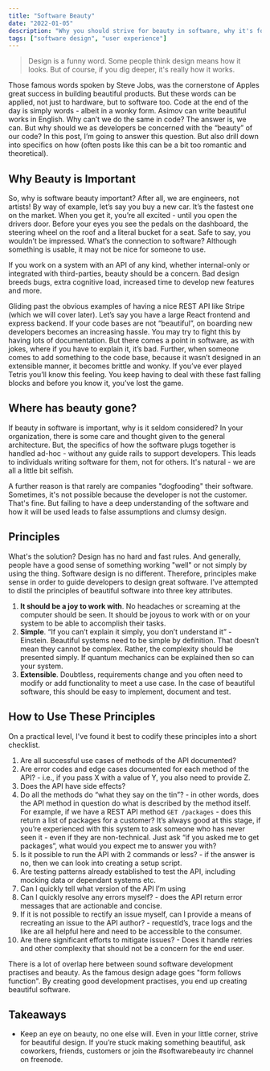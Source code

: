 ```yaml
---
title: "Software Beauty"
date: "2022-01-05"
description: "Why you should strive for beauty in software, why it's forgotten and how to make software beautiful."
tags: ["software design", "user experience"]
---
```


> Design is a funny word. Some people think design means how it looks. But of course, if you dig deeper, it's really how it works.

Those famous words spoken by Steve Jobs, was the cornerstone of Apples great success in building beautiful products. But these words can be applied, not just to hardware, but to software too. Code at the end of the day is simply words - albeit in a wonky form. Asimov can write beautiful works in English. Why can’t we do the same in code? The answer is, we can. But why should we as developers be concerned with the “beauty” of our code? In this post, I’m going to answer this question. But also drill down into specifics on how (often posts like this can be a bit too romantic and theoretical).

## Why Beauty is Important

So, why is software beauty important? After all, we are engineers, not artists! By way of example, let’s say you buy a new car. It’s the fastest one on the market. When you get it, you’re all excited - until you open the drivers door. Before your eyes you see the pedals on the dashboard, the steering wheel on the roof and a literal bucket for a seat. Safe to say, you wouldn’t be impressed.
What’s the connection to software? Although something is usable, it may not be nice for someone to use.

If you work on a system with an API of any kind, whether internal-only or integrated with third-parties, beauty should be a concern. Bad design breeds bugs, extra cognitive load, increased time to develop new features and more.

Gliding past the obvious examples of having a nice REST API like Stripe (which we will cover later). Let’s say you have a large React frontend and express backend. If your code bases are not “beautiful”, on boarding new developers becomes an increasing hassle. You may try to fight this by having lots of documentation. But there comes a point in software, as with jokes, where if you have to explain it, it’s bad.
Further, when someone comes to add something to the code base, because it wasn’t designed in an extensible manner, it becomes brittle and wonky. If you’ve ever played Tetris you’ll know this feeling. You keep having to deal with these fast falling blocks and before you know it, you’ve lost the game.

## Where has beauty gone?

If beauty in software is important, why is it seldom considered? In your organization, there is some care and thought given to the general architecture. But, the specifics of how the software plugs together is handled ad-hoc - without any guide rails to support developers. This leads to individuals writing software for them, not for others. It's natural - we are all a little bit selfish.

A further reason is that rarely are companies "dogfooding" their software. Sometimes, it's not possible because the developer is not the customer. That's fine. But failing to have a deep understanding of the software and how it will be used leads to false assumptions and clumsy design.

## Principles

What's the solution? Design has no hard and fast rules. And generally, people have a good sense of something working "well" or not simply by using the thing. Software design is no different. Therefore, principles make sense in order to guide developers to design great software. I’ve attempted to distil the principles of beautiful software into three key attributes.

1. **It should be a joy to work with**. No headaches or screaming at the computer should be seen. It should be joyous to work with or on your system to be able to accomplish their tasks.
2. **Simple**. “If you can’t explain it simply, you don’t understand it” - Einstein. Beautiful systems need to be simple by definition. That doesn’t mean they cannot be complex. Rather, the complexity should be presented simply. If quantum mechanics can be explained then so can your system.
3. **Extensible**. Doubtless, requirements change and you often need to modify or add functionality to meet a use case. In the case of beautiful software, this should be easy to implement, document and test.

## How to Use These Principles

On a practical level, I've found it best to codify these principles into a short checklist.

1. Are all successful use cases of methods of the API documented?
2. Are error codes and edge cases documented for each method of the API? - i.e., if you pass X with a value of Y, you also need to provide Z.
3. Does the API have side effects?
4. Do all the methods do “what they say on the tin”? - in other words, does the API method in question do what is described by the method itself. For example, if we have a REST API method `GET /packages` - does this return a list of packages for a customer? It’s always good at this stage, if you’re experienced with this system to ask someone who has never seen it - even if they are non-technical. Just ask “if you asked me to get packages”, what would you expect me to answer you with?
5. Is it possible to run the API with 2 commands or less? - if the answer is no, then we can look into creating a setup script.
6. Are testing patterns already established to test the API, including mocking data or dependant systems etc.
7. Can I quickly tell what version of the API I’m using
8. Can I quickly resolve any errors myself? - does the API return error messages that are actionable and concise. 
9. If it is not possible to rectify an issue myself, can I provide a means of recreating an issue to the API author? - requestId’s, trace logs and the like are all helpful here and need to be accessible to the consumer.
10. Are there significant efforts to mitigate issues? - Does it handle retries and other complexity that should not be a concern for the end user.

There is a lot of overlap here between sound software development practises and beauty. As the famous design adage goes "form follows function". By creating good development practises, you end up creating beautiful software.

## Takeaways

- Keep an eye on beauty, no one else will. Even in your little corner, strive for beautiful design. If you’re stuck making something beautiful, ask coworkers, friends, customers or join the #softwarebeauty irc channel on freenode.
